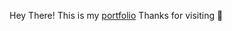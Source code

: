 

Hey There! This is my <a href="https://gauravpatil83.github.io/">portfolio</a>
Thanks for visiting 🤩
